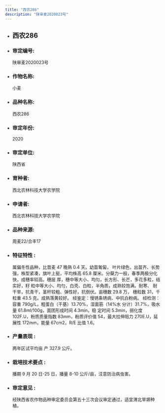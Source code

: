 ```yaml
---
title: "西农286"
description: "陕审麦2020023号"
---
```

* ## 西农286
* ###  审定编号:  
   陕审麦2020023号

*  ### 作物名称:  
   小麦

*   ###  品种名称: 
    西农286

*   ### 审定年份: 
    2020

*   ### 审定单位:  
    陕西省

*   ### 育种者:  
    西北农林科技大学农学院

*   ### 申请者:  
    西北农林科技大学农学院

*   ### 品种来源:  
    周麦22/合丰17

*   ### 特征特性 : 
    属偏冬性品种，比晋麦 47 晚熟 0.4 天。幼苗匍匐， 叶片绿色，出苗齐、长势强，株型紧凑，旗叶上挺，平均株高 65.8 厘米。分蘖力一般，春季两极分化快，成穗率较高。穗层 厚，穗中等大小、均匀，长方形、长芒，多花多粒，结实好，籽 粒中等大小、均匀，白壳、白粒，半角质，成熟较饱满。耐寒、
耐干旱，抗青干，茎秆较粗、弹性好，抗倒伏。亩穗数 29.8 万， 穗粒数 31，千粒重 43.5 克。成熟落黄较好。 
经鉴定：慢锈条锈病、中抗白粉病。
经检测：容重 790g/L，粗蛋白（干基）13.70%，湿面筋（14%水 分计）31.7%，吸水量 61.8ml/100g，面团形成时间 4.3min，稳 定时间 5.3min，弱化度 102F.U，粉质质量指数 83mm，粉质评价值 54，最大拉伸阻力 270E.U，延展性 172mm，能量 67cm2，R/E 比值 1.6。

*   ### 产量表现 : 
    两年区试平均亩 产 327.9 公斤。

*   ### 栽培技术要点 : 
    播期 9 月 20 日-25 日，播量 8-10 公斤/亩，注意防治病虫害。

*   ### 审定意见 : 
    经陕西省农作物品种审定委员会第五十三次会议审定通过，适宜渭北旱塬种植。
